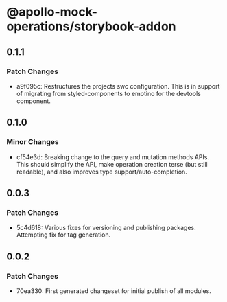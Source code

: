 # @apollo-mock-operations/storybook-addon

## 0.1.1

### Patch Changes

- a9f095c: Restructures the projects swc configuration. This is in support of migrating from
  styled-components to emotino for the devtools component.

## 0.1.0

### Minor Changes

- cf54e3d: Breaking change to the query and mutation methods APIs. This should simplify the API,
  make operation creation terse (but still readable), and also improves type
  support/auto-completion.

## 0.0.3

### Patch Changes

- 5c4d618: Various fixes for versioning and publishing packages. Attempting fix for tag generation.

## 0.0.2

### Patch Changes

- 70ea330: First generated changeset for initial publish of all modules.
